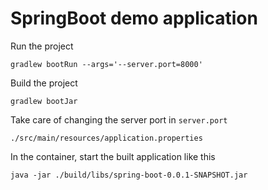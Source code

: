 # SpringBoot demo application

Run the project

    gradlew bootRun --args='--server.port=8000'

Build the project

    gradlew bootJar

Take care of changing the server port in `server.port`

    ./src/main/resources/application.properties

In the container, start the built application like this

    java -jar ./build/libs/spring-boot-0.0.1-SNAPSHOT.jar
